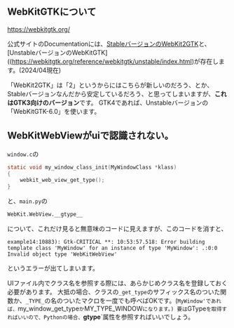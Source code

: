 ## WebKitGTKについて

https://webkitgtk.org/

公式サイトのDocumentationには、[StableバージョンのWebKit2GTK](https://webkitgtk.org/reference/webkit2gtk/stable/index.html)と、[UnstableバージョンのWebKitGTK]((https://webkitgtk.org/reference/webkitgtk/unstable/index.html)が存在します。(2024/04現在)

「WebKit2GTK」は「2」というからにはこちらが新しいのだろう、とか、Stableバージョンなんだから安定しているだろう、と思ってしまいますが、**これはGTK3向けのバージョン**です。
GTK4であれば、Unstableバージョンの「WebKitGTK-6.0」を使います。

## WebKitWebViewがuiで認識されない。

`window.c`の

```c
static void my_window_class_init(MyWindowClass *klass)
{
	webkit_web_view_get_type();
}
```

と、`main.py`の

```python
WebKit.WebView.__gtype__
```

について、これだけ見ると無意味のコードに見えますが、このコードを消すと、

```
example14:10883): Gtk-CRITICAL **: 10:53:57.518: Error building template class 'MyWindow' for an instance of type 'MyWindow': .:0:0 Invalid object type 'WebKitWebView'
```

というエラーが出てしまいます。

UIファイル内でクラス名を参照する際には、あらかじめクラス名を登録しておく必要があります。
大抵の場合、クラスの`_get_type`のサフィックス名のついた関数か、`_TYPE_`の名のついたマクロを一度でも呼べばOKです。(`MyWindow'であれば、`my_window_get_type`か`MY_TYPE_WINDOW`になります。)
要は`GType`を取得すればいいので、Pythonの場合、`__gtype__`属性を参照すればいいでしょう。


